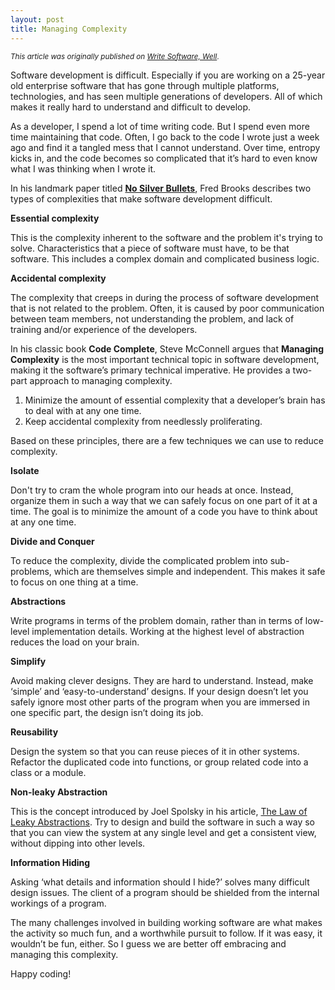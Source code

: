 ```yaml
---
layout: post
title: Managing Complexity
---
```


<small>*This article was originally published on [Write Software, Well](https://writesoftwarewell.com/posts/1)*.</small>

Software development is difficult. Especially if you are working on a 25-year old enterprise software that has gone through multiple platforms, technologies, and has seen multiple generations of developers. All of which makes it really hard to understand and difficult to develop. 

As a developer, I spend a lot of time writing code. But I spend even more time maintaining that code. Often, I go back to the code I wrote just a week ago and find it a tangled mess that I cannot understand. Over time, entropy kicks in, and the code becomes so complicated that it’s hard to even know what I was thinking when I wrote it.

In his landmark paper titled [**No Silver Bullets**](https://ieeexplore.ieee.org/document/1663532), Fred Brooks describes two types of complexities that make software development difficult. 

**Essential complexity**

This is the complexity inherent to the software and the problem it's trying to solve. Characteristics that a piece of software must have, to be that software. This includes a complex domain and complicated business logic.

**Accidental complexity**

The complexity that creeps in during the process of software development that is not related to the problem. Often, it is caused by poor communication between team members, not understanding the problem, and lack of training and/or experience of the developers. 

In his classic book **Code Complete**, Steve McConnell argues that **Managing Complexity** is the most important technical topic in software development, making it the software’s primary technical imperative. He provides a two-part approach to managing complexity.



1. Minimize the amount of essential complexity that a developer’s brain has to deal with at any one time. 
2. Keep accidental complexity from needlessly proliferating.

Based on these principles, there are a few techniques we can use to reduce complexity.

**Isolate**

Don't try to cram the whole program into our heads at once. Instead, organize them in such a way that we can safely focus on one part of it at a time. The goal is to minimize the amount of a code you have to think about at any one time.

**Divide and Conquer**

To reduce the complexity, divide the complicated problem into sub-problems, which are themselves simple and independent. This makes it safe to focus on one thing at a time.

**Abstractions**

Write programs in terms of the problem domain, rather than in terms of low-level implementation details. Working at the highest level of abstraction reduces the load on your brain.

**Simplify**

Avoid making clever designs. They are hard to understand. Instead, make ‘simple’ and ‘easy-to-understand’ designs. If your design doesn’t let you safely ignore most other parts of the program when you are immersed in one specific part, the design isn’t doing its job.

**Reusability**

Design the system so that you can reuse pieces of it in other systems. Refactor the duplicated code into functions, or group related code into a class or a module. 

**Non-leaky Abstraction**

This is the concept introduced by Joel Spolsky in his article, [The Law of Leaky Abstractions](https://www.joelonsoftware.com/2002/11/11/the-law-of-leaky-abstractions/). Try to design and build the software in such a way so that you can view the system at any single level and get a consistent view, without dipping into other levels.

**Information Hiding**

Asking ‘what details and information should I hide?’ solves many difficult design issues. The client of a program should be shielded from the internal workings of a program. 

The many challenges involved in building working software are what makes the activity so much fun, and a worthwhile pursuit to follow. If it was easy, it wouldn’t be fun, either. So I guess we are better off embracing and managing this complexity. 

Happy coding!



